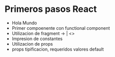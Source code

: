 # Primeros pasos React

* Hola Mundo
* Primer compoenente con functional component
* Utilizacion de fragment -> <Fragment> | <>
* Impresion de constantes
* Utilizacion de props
* props tipificacion, requeridos valores default
